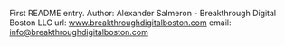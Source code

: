 First README entry.
Author: Alexander Salmeron - Breakthrough Digital Boston LLC
url: www.breakthroughdigitalboston.com
email: info@breakthroughdigitalboston.com
